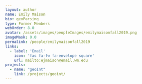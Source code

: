 ```yaml
---
layout: author
name: Emily Maison
bio: geoParsing
type: Former Members
webOrder: 8.0
avatar: /assets/images/peopleImages/emilymaisonfall2019.png
imageMask: 0.0
permalink: /people/emilymaisonfall2019
links:
  - label: 'Email'
    icon: 'fas fa-fw fa-envelope square'
    url: mailto:ejmaison@email.wm.edu
projects:
  - name: "geoInt"
    link: /projects/geoint/
---
```

